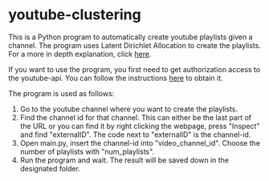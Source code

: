 # youtube-clustering

This is a Python program to automatically create youtube playlists given a channel. The program uses Latent Dirichlet Allocation to create the playlists.
For a more in depth explanation, click [here](https://antonfjohansson.github.io/blog/youtube-clustering/).

If you want to use the program, you first need to get authorization access to the youtube-api. You can follow the instructions [here](https://developers.google.com/youtube/registering_an_application) to obtain it.

The program is used as follows:
1.  Go to the youtube channel where you want to create the playlists.
2.  Find the channel id for that channel. This can either be the last part of the URL or you can find it by right clicking the webpage, press "Inspect" and find "externalID". The code next to "externalID" is the channel-id.
3.  Open main.py, insert the channel-id into "video_channel_id". Choose the number of playlists with "num_playlists".
4.  Run the program and wait. The result will be saved down in the designated folder.









